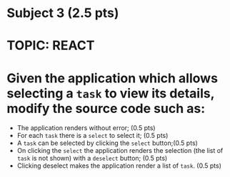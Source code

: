 # Subject 3 (2.5 pts)
# TOPIC: REACT

# Given the application which allows selecting a `task` to view its details, modify the source code such as:

- The application renders without error; (0.5 pts)
- For each `task` there is a `select` to select it; (0.5 pts)
- A `task` can be selected by clicking the `select` button;(0.5 pts)
- On clicking the `select` the application renders the selection (the list of `task` is not shown) with a `deselect` button; (0.5 pts)
- Clicking deselect makes the application render a list of `task`. (0.5 pts)